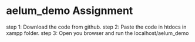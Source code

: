 # aelum_demo Assignment
step 1: Download the code from github.
step 2: Paste the code in htdocs in xampp folder.
step 3: Open you browser and run the localhost/aelum_demo
